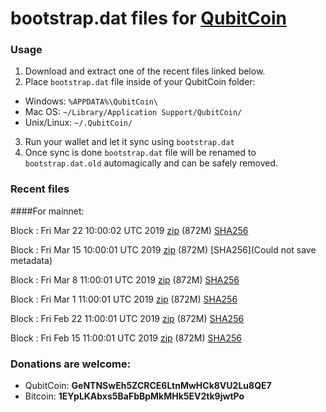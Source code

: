 # bootstrap.dat files for [QubitCoin](https://qubitcoin.cc/)

### Usage

1. Download and extract one of the recent files linked below.
2. Place `bootstrap.dat` file inside of your QubitCoin folder:
 - Windows: `%APPDATA%\QubitCoin\`
 - Mac OS: `~/Library/Application Support/QubitCoin/`
 - Unix/Linux: `~/.QubitCoin/`
3. Run your wallet and let it sync using `bootstrap.dat`
4. Once sync is done `bootstrap.dat` file will be renamed to `bootstrap.dat.old` automagically and can be safely removed.

### Recent files

####For mainnet:

Block : Fri Mar 22 10:00:02 UTC 2019 [zip]() (872M) [SHA256]()

Block : Fri Mar 15 10:00:01 UTC 2019 [zip]() (872M) [SHA256](Could not save metadata)

Block : Fri Mar  8 11:00:01 UTC 2019 [zip](https://transfer.sh/QAc0m/bootstrap.dat.20190308.zip) (872M) [SHA256](https://transfer.sh/XZPaq/sha256.txt)

Block : Fri Mar  1 11:00:01 UTC 2019 [zip](https://transfer.sh/IrWDa/bootstrap.dat.20190301.zip) (872M) [SHA256](https://transfer.sh/Eln5r/sha256.txt)

Block : Fri Feb 22 11:00:01 UTC 2019 [zip](https://transfer.sh/8knr8/bootstrap.dat.20190222.zip) (872M) [SHA256](https://transfer.sh/RrBw/sha256.txt)

Block : Fri Feb 15 11:00:01 UTC 2019 [zip](https://transfer.sh/Al83c/bootstrap.dat.20190215.zip) (872M) [SHA256](https://transfer.sh/NGIDp/sha256.txt)

### Donations are welcome:

- QubitCoin: **GeNTNSwEh5ZCRCE6LtnMwHCk8VU2Lu8QE7**
- Bitcoin: **1EYpLKAbxs5BaFbBpMkMHk5EV2tk9jwtPo**
